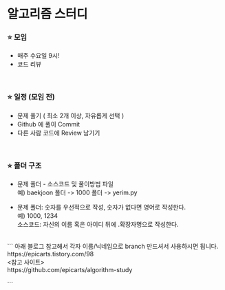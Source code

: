 # 알고리즘 스터디


### ⭐ 모임
 - 매주 수요일 9시! 
 - 코드 리뷰 
<br>

### ⭐ 일정 (모임 전)
 - 문제 풀기 ( 최소 2개 이상, 자유롭게 선택 ) <br>
 - Github 에 풀이 Commit <br>
 - 다른 사람 코드에 Review 남기기
 <br>
 
### ⭐ 폴더 구조

 - 문제 폴더 - 소스코드 및 풀이방법 파일 <br>
   예) baekjoon 폴더 -> 1000 폴더 -> yerim.py <br>

 - 문제 폴더: 숫자를 우선적으로 작성, 숫자가 없다면 영어로 작성한다. <br>
   예) 1000, 1234 <br>
   소스코드: 자신의 이름 혹은 아이디 뒤에 .확장자명으로 작성한다.

<br>
``` 아래 블로그 참고해서 각자 이름/닉네임으로 branch 만드셔서 사용하시면 됩니다.
https://epicarts.tistory.com/98
<br>
<참고 사이트><br>
https://github.com/epicarts/algorithm-study <br><br>
```
